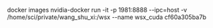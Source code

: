 docker images
nvidia-docker run -it -p 1981:8888 --ipc=host -v /home/sci/private/wang_shu_xi:/wsx --name wsx_cuda cf60a305ba7b

